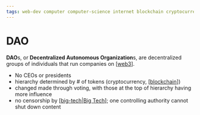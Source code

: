 ```yaml
---
tags: web-dev computer computer-science internet blockchain cryptocurrency
---
```


# DAO

**DAO**s, or **Decentralized Autonomous Organization**s, are decentralized groups of individuals that run companies on [[web3]].

- No CEOs or presidents
- hierarchy determined by # of tokens (cryptocurrency, [[blockchain]])
- changed made through voting, with those at the top of hierarchy having more influence
- no censorship by [[big-tech|Big Tech]]; one controlling authority cannot shut down content

[//begin]: # "Autogenerated link references for markdown compatibility"
[web3]: web3 "Web3"
[blockchain]: blockchain "Blockchain"
[big-tech|Big Tech]: big-tech "Big Tech"
[//end]: # "Autogenerated link references"